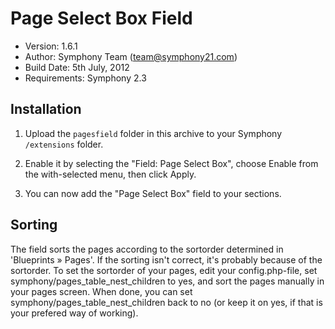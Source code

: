 # Page Select Box Field

- Version: 1.6.1
- Author: Symphony Team (team@symphony21.com)
- Build Date: 5th July, 2012
- Requirements: Symphony 2.3

## Installation

1. Upload the `pagesfield` folder in this archive to your Symphony `/extensions` folder.

2. Enable it by selecting the "Field: Page Select Box", choose Enable from the with-selected menu, then click Apply.

3. You can now add the "Page Select Box" field to your sections.

## Sorting

The field sorts the pages according to the sortorder determined in 'Blueprints » Pages'. If the sorting isn't correct, it's probably because of the sortorder. To set the sortorder of your pages, edit your config.php-file, set symphony/pages_table_nest_children to yes, and sort the pages manually in your pages screen. When done, you can set symphony/pages_table_nest_children back to no (or keep it on yes, if that is your prefered way of working).
